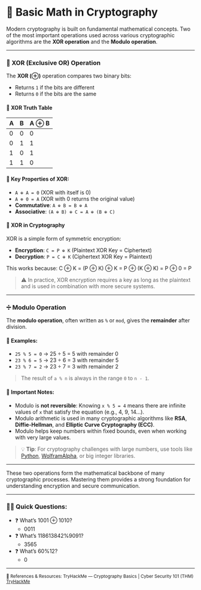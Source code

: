 # 🧮 Basic Math in Cryptography

Modern cryptography is built on fundamental mathematical concepts. Two of the most important operations used across various cryptographic algorithms are the **XOR operation** and the **Modulo operation**.

---

### 🔄 XOR (Exclusive OR) Operation

The **XOR (⊕)** operation compares two binary bits:

- Returns `1` if the bits are different
- Returns `0` if the bits are the same

#### 🔢 XOR Truth Table

| A | B | A ⊕ B |
|---|---|--------|
| 0 | 0 |   0    |
| 0 | 1 |   1    |
| 1 | 0 |   1    |
| 1 | 1 |   0    |

#### 🧠 Key Properties of XOR:

- `A ⊕ A = 0` (XOR with itself is 0)
- `A ⊕ 0 = A` (XOR with 0 returns the original value)
- **Commutative**: `A ⊕ B = B ⊕ A`
- **Associative**: `(A ⊕ B) ⊕ C = A ⊕ (B ⊕ C)`

#### 🔐 XOR in Cryptography

XOR is a simple form of symmetric encryption:

- **Encryption**: `C = P ⊕ K` (Plaintext XOR Key = Ciphertext)
- **Decryption**: `P = C ⊕ K` (Ciphertext XOR Key = Plaintext)

This works because: C ⊕ K = (P ⊕ K) ⊕ K = P ⊕ (K ⊕ K) = P ⊕ 0 = P

> ⚠️ In practice, XOR encryption requires a key as long as the plaintext and is used in combination with more secure systems.

---

### ➗ Modulo Operation

The **modulo operation**, often written as `%` or `mod`, gives the **remainder** after division.

#### 🧮 Examples:

- `25 % 5 = 0` → 25 ÷ 5 = 5 with remainder 0
- `23 % 6 = 5` → 23 ÷ 6 = 3 with remainder 5
- `23 % 7 = 2` → 23 ÷ 7 = 3 with remainder 2

> The result of `a % n` is always in the range `0` to `n - 1`.

#### 🧠 Important Notes:

- Modulo is **not reversible**: Knowing `x % 5 = 4` means there are infinite values of `x` that satisfy the equation (e.g., 4, 9, 14...).
- Modulo arithmetic is used in many cryptographic algorithms like **RSA**, **Diffie-Hellman**, and **Elliptic Curve Cryptography (ECC)**.
- Modulo helps keep numbers within fixed bounds, even when working with very large values.

> 💡 **Tip**: For cryptography challenges with large numbers, use tools like [Python](https://python.org), [WolframAlpha](https://www.wolframalpha.com), or big integer libraries.

---

These two operations form the mathematical backbone of many cryptographic processes. Mastering them provides a strong foundation for understanding encryption and secure communication.

---

### 🙋‍♀️ Quick Questions:
- ❓ What’s 1001 ⊕ 1010?
  - 0011
- ❓ What’s 118613842%9091?
  - 3565
- ❓ What’s 60%12?
  - 0

---

<sub>🔗 References & Resources:
TryHackMe — Cryptography Basics | Cyber Security 101 (THM) [TryHackMe](https://tryhackme.com/room/cryptographybasics)</sub>
